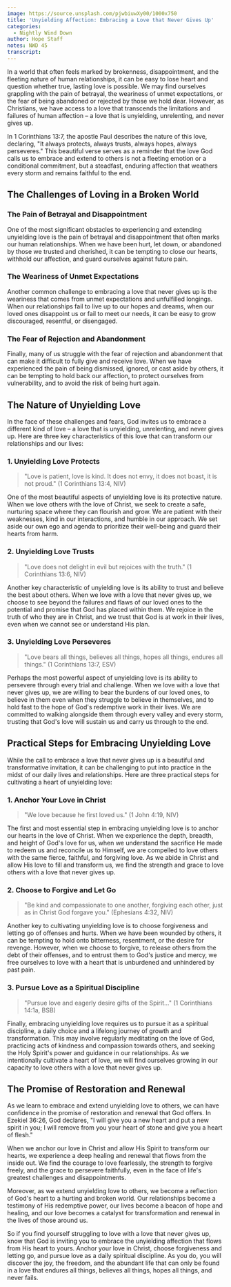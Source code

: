 ```yaml
---
image: https://source.unsplash.com/pjwbiuwXy00/1000x750
title: 'Unyielding Affection: Embracing a Love that Never Gives Up'
categories:
  - Nightly Wind Down
author: Hope Staff
notes: NWD 45
transcript:
---
```

In a world that often feels marked by brokenness, disappointment, and the fleeting nature of human relationships, it can be easy to lose heart and question whether true, lasting love is possible. We may find ourselves grappling with the pain of betrayal, the weariness of unmet expectations, or the fear of being abandoned or rejected by those we hold dear. However, as Christians, we have access to a love that transcends the limitations and failures of human affection – a love that is unyielding, unrelenting, and never gives up.

In 1 Corinthians 13:7, the apostle Paul describes the nature of this love, declaring, "It always protects, always trusts, always hopes, always perseveres." This beautiful verse serves as a reminder that the love God calls us to embrace and extend to others is not a fleeting emotion or a conditional commitment, but a steadfast, enduring affection that weathers every storm and remains faithful to the end.

## The Challenges of Loving in a Broken World

### The Pain of Betrayal and Disappointment

One of the most significant obstacles to experiencing and extending unyielding love is the pain of betrayal and disappointment that often marks our human relationships. When we have been hurt, let down, or abandoned by those we trusted and cherished, it can be tempting to close our hearts, withhold our affection, and guard ourselves against future pain.

### The Weariness of Unmet Expectations

Another common challenge to embracing a love that never gives up is the weariness that comes from unmet expectations and unfulfilled longings. When our relationships fail to live up to our hopes and dreams, when our loved ones disappoint us or fail to meet our needs, it can be easy to grow discouraged, resentful, or disengaged.

### The Fear of Rejection and Abandonment

Finally, many of us struggle with the fear of rejection and abandonment that can make it difficult to fully give and receive love. When we have experienced the pain of being dismissed, ignored, or cast aside by others, it can be tempting to hold back our affection, to protect ourselves from vulnerability, and to avoid the risk of being hurt again.

## The Nature of Unyielding Love

In the face of these challenges and fears, God invites us to embrace a different kind of love – a love that is unyielding, unrelenting, and never gives up. Here are three key characteristics of this love that can transform our relationships and our lives:

### 1\. Unyielding Love Protects

> "Love is patient, love is kind. It does not envy, it does not boast, it is not proud." (1 Corinthians 13:4, NIV)

One of the most beautiful aspects of unyielding love is its protective nature. When we love others with the love of Christ, we seek to create a safe, nurturing space where they can flourish and grow. We are patient with their weaknesses, kind in our interactions, and humble in our approach. We set aside our own ego and agenda to prioritize their well-being and guard their hearts from harm.

### 2\. Unyielding Love Trusts

> "Love does not delight in evil but rejoices with the truth." (1 Corinthians 13:6, NIV)

Another key characteristic of unyielding love is its ability to trust and believe the best about others. When we love with a love that never gives up, we choose to see beyond the failures and flaws of our loved ones to the potential and promise that God has placed within them. We rejoice in the truth of who they are in Christ, and we trust that God is at work in their lives, even when we cannot see or understand His plan.

### 3\. Unyielding Love Perseveres

> "Love bears all things, believes all things, hopes all things, endures all things." (1 Corinthians 13:7, ESV)

Perhaps the most powerful aspect of unyielding love is its ability to persevere through every trial and challenge. When we love with a love that never gives up, we are willing to bear the burdens of our loved ones, to believe in them even when they struggle to believe in themselves, and to hold fast to the hope of God's redemptive work in their lives. We are committed to walking alongside them through every valley and every storm, trusting that God's love will sustain us and carry us through to the end.

## Practical Steps for Embracing Unyielding Love

While the call to embrace a love that never gives up is a beautiful and transformative invitation, it can be challenging to put into practice in the midst of our daily lives and relationships. Here are three practical steps for cultivating a heart of unyielding love:

### 1\. Anchor Your Love in Christ

> "We love because he first loved us." (1 John 4:19, NIV)

The first and most essential step in embracing unyielding love is to anchor our hearts in the love of Christ. When we experience the depth, breadth, and height of God's love for us, when we understand the sacrifice He made to redeem us and reconcile us to Himself, we are compelled to love others with the same fierce, faithful, and forgiving love. As we abide in Christ and allow His love to fill and transform us, we find the strength and grace to love others with a love that never gives up.

### 2\. Choose to Forgive and Let Go

> "Be kind and compassionate to one another, forgiving each other, just as in Christ God forgave you." (Ephesians 4:32, NIV)

Another key to cultivating unyielding love is to choose forgiveness and letting go of offenses and hurts. When we have been wounded by others, it can be tempting to hold onto bitterness, resentment, or the desire for revenge. However, when we choose to forgive, to release others from the debt of their offenses, and to entrust them to God's justice and mercy, we free ourselves to love with a heart that is unburdened and unhindered by past pain.

### 3\. Pursue Love as a Spiritual Discipline

> "Pursue love and eagerly desire gifts of the Spirit..." (1 Corinthians 14:1a, BSB)

Finally, embracing unyielding love requires us to pursue it as a spiritual discipline, a daily choice and a lifelong journey of growth and transformation. This may involve regularly meditating on the love of God, practicing acts of kindness and compassion towards others, and seeking the Holy Spirit's power and guidance in our relationships. As we intentionally cultivate a heart of love, we will find ourselves growing in our capacity to love others with a love that never gives up.

## The Promise of Restoration and Renewal

As we learn to embrace and extend unyielding love to others, we can have confidence in the promise of restoration and renewal that God offers. In Ezekiel 36:26, God declares, "I will give you a new heart and put a new spirit in you; I will remove from you your heart of stone and give you a heart of flesh."

When we anchor our love in Christ and allow His Spirit to transform our hearts, we experience a deep healing and renewal that flows from the inside out. We find the courage to love fearlessly, the strength to forgive freely, and the grace to persevere faithfully, even in the face of life's greatest challenges and disappointments.

Moreover, as we extend unyielding love to others, we become a reflection of God's heart to a hurting and broken world. Our relationships become a testimony of His redemptive power, our lives become a beacon of hope and healing, and our love becomes a catalyst for transformation and renewal in the lives of those around us.

So if you find yourself struggling to love with a love that never gives up, know that God is inviting you to embrace the unyielding affection that flows from His heart to yours. Anchor your love in Christ, choose forgiveness and letting go, and pursue love as a daily spiritual discipline. As you do, you will discover the joy, the freedom, and the abundant life that can only be found in a love that endures all things, believes all things, hopes all things, and never fails.